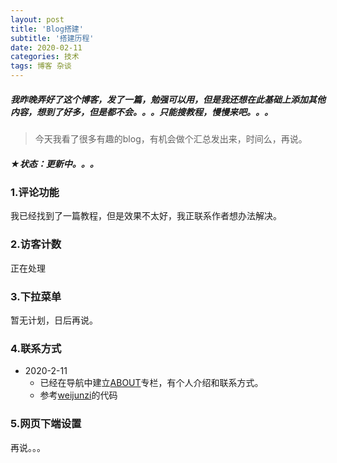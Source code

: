 ```yaml
---
layout: post
title: 'Blog搭建'
subtitle: '搭建历程'
date: 2020-02-11
categories: 技术
tags: 博客 杂谈
---
```


##### 我昨晚弄好了这个博客，发了一篇，勉强可以用，但是我还想在此基础上添加其他内容，想到了好多，但是都不会。。。只能搜教程，慢慢来吧。。。
> 今天我看了很多有趣的blog，有机会做个汇总发出来，时间么，再说。

##### ★状态：更新中。。。

### 1.评论功能
我已经找到了一篇教程，但是效果不太好，我正联系作者想办法解决。
### 2.访客计数
正在处理
### 3.下拉菜单
暂无计划，日后再说。
### 4.联系方式
* 2020-2-11
  * 已经在导航中建立[ABOUT](https://jmbaozi.github.io/about.html)专栏，有个人介绍和联系方式。
  * 参考[weijunzi](https://github.com/weijunzii)的代码

### 5.网页下端设置
再说。。。






